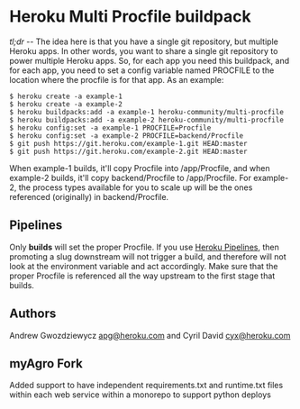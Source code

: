 # Heroku Multi Procfile buildpack

_tl;dr_ -- The idea here is that you have a single git repository, but multiple Heroku apps. In other words, you want to share a single git repository to power multiple Heroku apps. So, for each app you need this buildpack, and for each app, you need to set a config variable named PROCFILE to the location where the procfile is for that app. As an example:

```
$ heroku create -a example-1
$ heroku create -a example-2
$ heroku buildpacks:add -a example-1 heroku-community/multi-procfile
$ heroku buildpacks:add -a example-2 heroku-community/multi-procfile
$ heroku config:set -a example-1 PROCFILE=Procfile
$ heroku config:set -a example-2 PROCFILE=backend/Procfile
$ git push https://git.heroku.com/example-1.git HEAD:master
$ git push https://git.heroku.com/example-2.git HEAD:master
```

When example-1 builds, it'll copy Procfile into /app/Procfile, and when example-2 builds, it'll copy backend/Procfile to /app/Procfile. For example-2, the process types available for you to scale up will be the ones referenced (originally) in backend/Procfile.

## Pipelines

Only **builds** will set the proper Procfile. If you use [Heroku Pipelines](https://devcenter.heroku.com/articles/pipelines), then promoting a slug downstream will not trigger a build, and therefore will not look at the environment variable and act accordingly. Make sure that the proper Procfile is referenced all the way upstream to the first stage that builds.

## Authors

Andrew Gwozdziewycz <apg@heroku.com> and Cyril David <cyx@heroku.com>

## myAgro Fork

Added support to have independent requirements.txt and runtime.txt files within each web service within a monorepo to support python deploys
